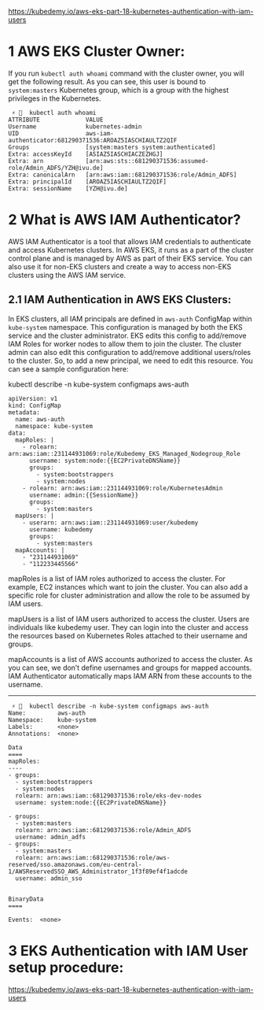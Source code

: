 
https://kubedemy.io/aws-eks-part-18-kubernetes-authentication-with-iam-users

# 1 AWS EKS Cluster Owner:

If you run `kubectl auth whoami` command with the cluster owner, you will get the following result. As you can see, this user is bound to `system:masters` Kubernetes group, which is a group with the highest privileges in the Kubernetes.

```
 ⚡ 🦄  kubectl auth whoami
ATTRIBUTE             VALUE
Username              kubernetes-admin
UID                   aws-iam-authenticator:681290371536:AROAZ5IASCHIAULTZ2QIF
Groups                [system:masters system:authenticated]
Extra: accessKeyId    [ASIAZ5IASCHIACZEZHGJ]
Extra: arn            [arn:aws:sts::681290371536:assumed-role/Admin_ADFS/YZH@ivu.de]
Extra: canonicalArn   [arn:aws:iam::681290371536:role/Admin_ADFS]
Extra: principalId    [AROAZ5IASCHIAULTZ2QIF]
Extra: sessionName    [YZH@ivu.de]
```


# 2 What is AWS IAM Authenticator?

AWS IAM Authenticator is a tool that allows IAM credentials to authenticate and access Kubernetes clusters. In AWS EKS, it runs as a part of the cluster control plane and is managed by AWS as part of their EKS service. You can also use it for non-EKS clusters and create a way to access non-EKS clusters using the AWS IAM service.


## 2.1 IAM Authentication in AWS EKS Clusters:

In EKS clusters, all IAM principals are defined in `aws-auth` ConfigMap within `kube-system` namespace. This configuration is managed by both the EKS service and the cluster administrator. EKS edits this config to add/remove IAM Roles for worker nodes to allow them to join the cluster. The cluster admin can also edit this configuration to add/remove additional users/roles to the cluster. So, to add a new principal, we need to edit this resource. You can see a sample configuration here:

kubectl describe -n kube-system configmaps aws-auth

```
apiVersion: v1
kind: ConfigMap
metadata:
  name: aws-auth
  namespace: kube-system
data:
  mapRoles: |
    - rolearn: arn:aws:iam::231144931069:role/Kubedemy_EKS_Managed_Nodegroup_Role
      username: system:node:{{EC2PrivateDNSName}}
      groups:
        - system:bootstrappers
        - system:nodes
    - rolearn: arn:aws:iam::231144931069:role/KubernetesAdmin
      username: admin:{{SessionName}}
      groups:
        - system:masters
  mapUsers: |
    - userarn: arn:aws:iam::231144931069:user/kubedemy
      username: kubedemy
      groups:
        - system:masters
  mapAccounts: |
    - "231144931069"
    - "112233445566"
```

mapRoles is a list of IAM roles authorized to access the cluster. For example, EC2 instances which want to join the cluster. You can also add a specific role for cluster administration and allow the role to be assumed by IAM users.

mapUsers is a list of IAM users authorized to access the cluster. Users are individuals like kubedemy user. They can login into the cluster and access the resources based on Kubernetes Roles attached to their username and groups.

mapAccounts is a list of AWS accounts authorized to access the cluster. As you can see, we don’t define usernames and groups for mapped accounts. IAM Authenticator automatically maps IAM ARN from these accounts to the username.

---


```
 ⚡ 🦄  kubectl describe -n kube-system configmaps aws-auth
Name:         aws-auth
Namespace:    kube-system
Labels:       <none>
Annotations:  <none>

Data
====
mapRoles:
----
- groups:
  - system:bootstrappers
  - system:nodes
  rolearn: arn:aws:iam::681290371536:role/eks-dev-nodes
  username: system:node:{{EC2PrivateDNSName}}

- groups:
  - system:masters
  rolearn: arn:aws:iam::681290371536:role/Admin_ADFS
  username: admin_adfs
- groups:
  - system:masters
  rolearn: arn:aws:iam::681290371536:role/aws-reserved/sso.amazonaws.com/eu-central-1/AWSReservedSSO_AWS_Administrator_1f3f89ef4f1adcde
  username: admin_sso


BinaryData
====

Events:  <none>
```


# 3 EKS Authentication with IAM User setup procedure:


https://kubedemy.io/aws-eks-part-18-kubernetes-authentication-with-iam-users




